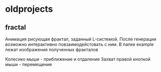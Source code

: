 # oldprojects

## fractal

Анимация рисующая фрактал, заданный L-системой. После генерации возможно интерактивно повзаимодейстовать с ним. В папке example лежат изображения полученных фракталов

Колесико мыши - приближение и отдаление
Захват правой кнопкой мыши - перемещение